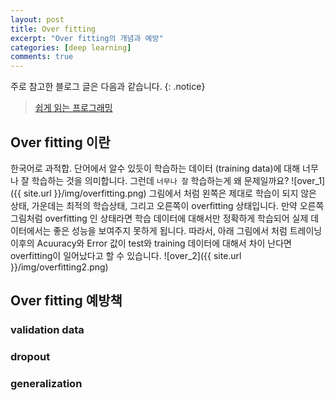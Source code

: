 ```yaml
---
layout: post
title: Over fitting
excerpt: "Over fitting의 개념과 예방"
categories: [deep learning]
comments: true
---
```


주로 참고한 블로그 글은 다음과 같습니다.
{: .notice}
 
 > [쉽게 읽는 프로그래밍](https://m.blog.naver.com/PostView.nhn?blogId=magnking&logNo=221311273459&proxyReferer=https%3A%2F%2Fwww.google.com%2F)


## Over fitting 이란
한국어로 과적합. 단어에서 알수 있듯이 학습하는 데이터 (training data)에 대해 너무나 잘 학습하는 것을 의미합니다. 그런데 `너무나 잘` 학습하는게 왜 문제일까요? 
![over_1]({{ site.url }}/img/overfitting.png)
그림에서 처럼 왼쪽은 제대로 학습이 되지 않은 상태, 가운데는 최적의 학습상태, 그리고 오른쪽이 overfitting 상태입니다. 만약 오른쪽 그림처럼 overfitting 인 상태라면 학습 데이터에 대해서만 정확하게 학습되어 실제 데이터에서는 좋은 성능을 보여주지 못하게 됩니다. 따라서, 아래 그림에서 처럼 트레이닝 이후의 Acuuracy와 Error 값이 test와 training 데이터에 대해서 차이 난다면 overfitting이 일어났다고 할 수 있습니다. 
![over_2]({{ site.url }}/img/overfitting2.png)

## Over fitting 예방책
### validation data
### dropout
### generalization

